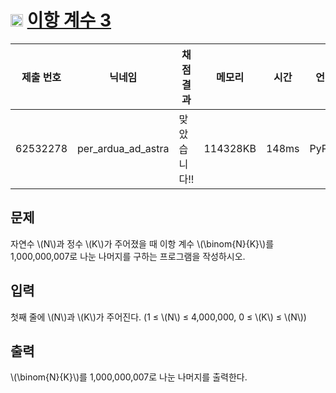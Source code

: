 # <img width="20px"  src="https://d2gd6pc034wcta.cloudfront.net/tier/15.svg" class="solvedac-tier"> [이항 계수 3](https://www.acmicpc.net/problem/11401) 

| 제출 번호 | 닉네임 | 채점 결과 | 메모리 | 시간 | 언어 | 코드 길이 |
|---|---|---|---|---|---|---|
|62532278|per_ardua_ad_astra|맞았습니다!! |114328KB|148ms|PyPy3|469B|

## 문제
<p>자연수 \(N\)과 정수 \(K\)가 주어졌을 때 이항 계수 \(\binom{N}{K}\)를 1,000,000,007로 나눈 나머지를 구하는 프로그램을 작성하시오.</p>

## 입력
<p>첫째 줄에 \(N\)과 \(K\)가 주어진다. (1 ≤ \(N\) ≤ 4,000,000, 0 ≤ \(K\) ≤ \(N\))</p>

## 출력
<p> \(\binom{N}{K}\)를 1,000,000,007로 나눈 나머지를 출력한다.</p>

